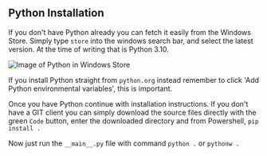 ## Python Installation
If you don't have Python already you can fetch it easily from the Windows Store. Simply type `store` into the windows search bar, and select the latest version. At the time of writing that is Python 3.10.

![Image of Python in Windows Store](python310.png)

If you install Python straight from `python.org` instead remember to click 'Add Python environmental variables', this is important.

Once you have Python continue with installation instructions. If you don't have a GIT client you can simply download the source files directly with the green `Code` button, enter the downloaded directory and from Powershell, `pip install .`

Now just run the `__main__.py` file with command `python .` or `pythonw .`
